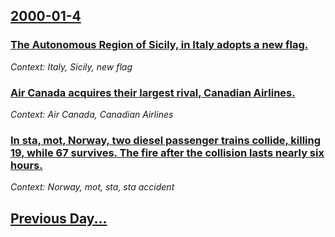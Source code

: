 ## [2000-01-4](/news/2000/01/4/index.md)

### [The Autonomous Region of Sicily, in Italy adopts a new flag.](/news/2000/01/4/the-autonomous-region-of-sicily-in-italy-adopts-a-new-flag.md)
_Context: Italy, Sicily, new flag_

### [Air Canada acquires their largest rival, Canadian Airlines.](/news/2000/01/4/air-canada-acquires-their-largest-rival-canadian-airlines.md)
_Context: Air Canada, Canadian Airlines_

### [In sta, mot, Norway, two diesel passenger trains collide, killing 19, while 67 survives. The fire after the collision lasts nearly six hours.](/news/2000/01/4/in-asta-amot-norway-two-diesel-passenger-trains-collide-killing-19-while-67-survives-the-fire-after-the-collision-lasts-nearly-six-hou.md)
_Context: Norway, mot, sta, sta accident_

## [Previous Day...](/news/2000/01/3/index.md)

